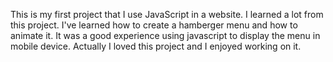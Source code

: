 This is my first project that I use JavaScript in a website.
I learned a lot from this project. I've learned how to create a hamberger menu and how to animate it. It was a good experience using javascript to display the menu in mobile device.
Actually I loved this project and I enjoyed working on it.
